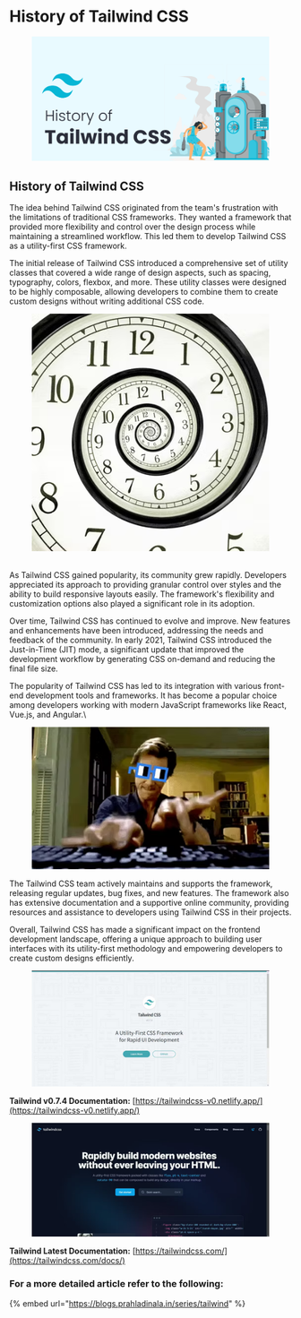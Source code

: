 # History of Tailwind CSS

<figure><img src="../.gitbook/assets/Tailwind - History.png" alt=""><figcaption></figcaption></figure>

## History of Tailwind CSS

The idea behind Tailwind CSS originated from the team's frustration with the limitations of traditional CSS frameworks. They wanted a framework that provided more flexibility and control over the design process while maintaining a streamlined workflow. This led them to develop Tailwind CSS as a utility-first CSS framework.

The initial release of Tailwind CSS introduced a comprehensive set of utility classes that covered a wide range of design aspects, such as spacing, typography, colors, flexbox, and more. These utility classes were designed to be highly composable, allowing developers to combine them to create custom designs without writing additional CSS code.

<figure><img src="../.gitbook/assets/image (9).png" alt=""><figcaption></figcaption></figure>

\
As Tailwind CSS gained popularity, its community grew rapidly. Developers appreciated its approach to providing granular control over styles and the ability to build responsive layouts easily. The framework's flexibility and customization options also played a significant role in its adoption.

Over time, Tailwind CSS has continued to evolve and improve. New features and enhancements have been introduced, addressing the needs and feedback of the community. In early 2021, Tailwind CSS introduced the Just-in-Time (JIT) mode, a significant update that improved the development workflow by generating CSS on-demand and reducing the final file size.

The popularity of Tailwind CSS has led to its integration with various front-end development tools and frameworks. It has become a popular choice among developers working with modern JavaScript frameworks like React, Vue.js, and Angular.\


<figure><img src="../.gitbook/assets/image (14).png" alt=""><figcaption></figcaption></figure>

The Tailwind CSS team actively maintains and supports the framework, releasing regular updates, bug fixes, and new features. The framework also has extensive documentation and a supportive online community, providing resources and assistance to developers using Tailwind CSS in their projects.

Overall, Tailwind CSS has made a significant impact on the frontend development landscape, offering a unique approach to building user interfaces with its utility-first methodology and empowering developers to create custom designs efficiently.

<figure><img src="../.gitbook/assets/image (12).png" alt=""><figcaption></figcaption></figure>

**Tailwind v0.7.4 Documentation:** [https://tailwindcss-v0.netlify.app/](https://tailwindcss-v0.netlify.app/)

<figure><img src="../.gitbook/assets/image (22).png" alt=""><figcaption></figcaption></figure>

**Tailwind Latest Documentation:** [https://tailwindcss.com/](https://tailwindcss.com/docs/)

### For a more detailed article refer to the following:&#x20;

{% embed url="https://blogs.prahladinala.in/series/tailwind" %}

